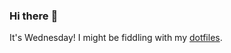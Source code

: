 ### Hi there :wave:

It's Wednesday! I might be fiddling with my [dotfiles](https://github.com/bewuethr/dotfiles).
